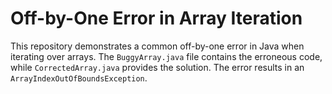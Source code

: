 # Off-by-One Error in Array Iteration

This repository demonstrates a common off-by-one error in Java when iterating over arrays.  The `BuggyArray.java` file contains the erroneous code, while `CorrectedArray.java` provides the solution.  The error results in an `ArrayIndexOutOfBoundsException`.